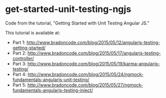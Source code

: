 # get-started-unit-testing-ngjs
Code from the tutorial, "Getting Started with Unit Testing Angular JS."

This tutorial is available at:

* Part 1: http://www.bradoncode.com/blog/2015/05/12/angularjs-testing-getting-started/
* Part 2: http://www.bradoncode.com/blog/2015/05/17/angularjs-testing-controller/
* Part 3: http://www.bradoncode.com/blog/2015/05/19/karma-angularjs-testing/
* Part 4: http://www.bradoncode.com/blog/2015/05/24/ngmock-fundamentals-angularjs-unit-testing/
* Part 5: http://www.bradoncode.com/blog/2015/05/27/ngmock-fundamentals-angularjs-testing-inject/

